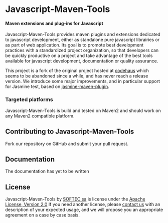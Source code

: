 Javascript-Maven-Tools
======================

#### Maven extensions and plug-ins for Javascript ####

Javascript-Maven-Tools provides maven plugins and extensions dedicated to
javascript development, either as standalone pure javascript librairies or
as part of web application. Its goal is to promote best development practices
with a standardized project organization, so that developers can be quickly
productive on a project and take advantage of the best tools available for
javascript development, documentation or quality assurance.

This project is a fork of the original project hosted at [codehaus](http://mojo.codehaus.org/javascript-maven-tools/)
which seems to be abandoned since a while, and has never reach a release version.
We introduce some major improvements, and in particular support for
Jasmine test, based on [jasmine-maven-plugin](https://github.com/searls/jasmine-maven-plugin).

### Targeted platforms ###

Javascript-Maven-Tools is build and tested on Maven2 and should work on any
Maven2 compatible platform.

Contributing to Javascript-Maven-Tools
--------------------------------------

Fork our repository on GitHub and submit your pull request.

Documentation
-------------

The documentation has yet to be written

License
-------

Javascript-Maven-Tools by [SOFTEC sa](http://softec.lu) is license under
the [Apache License, Version 2.0](http://www.apache.org/licenses/LICENSE-2.0)
If you need another license, please [contact us](mailto:support@softec.lu)
with an description of your expected usage, and we will propose you an
appropriate agreement on a case by case basis.
